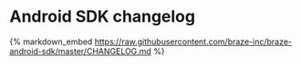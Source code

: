 # Android SDK changelog

{% markdown_embed https://raw.githubusercontent.com/braze-inc/braze-android-sdk/master/CHANGELOG.md %}
